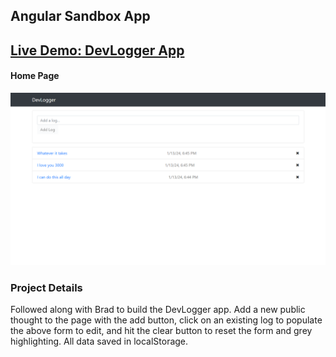 ## Angular Sandbox App

## [Live Demo: DevLogger App](https://replit.com/@gdbecker/DevLogger)

#### Home Page

!["HomePage"](./HomePage.png)

### Project Details

Followed along with Brad to build the DevLogger app. Add a new public thought to the page with the add button, click on an existing log to populate the above form to edit, and hit the clear button to reset the form and grey highlighting. All data saved in localStorage.
